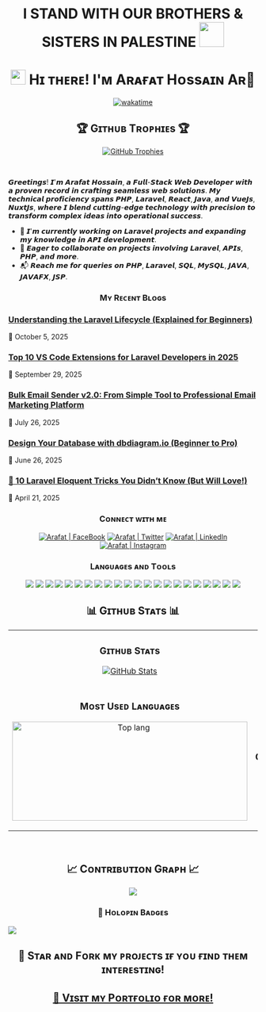 <h1 align="center">I STAND WITH OUR BROTHERS & SISTERS IN PALESTINE <img src="https://github.com/arafat-web/arafat-web/assets/26932301/71fb4574-6016-48c2-9deb-f0f27811b29f" width="50px"> </h1>
<h1 align="center"><img src="https://emojis.slackmojis.com/emojis/images/1531849430/4246/blob-sunglasses.gif" width="30"/> Hɪ ᴛʜᴇʀᴇ! I'ᴍ Aʀᴀғᴀᴛ Hᴏssᴀɪɴ Aʀ👋</h1>
<div align="center">
  
[![wakatime](https://wakatime.com/badge/user/3f0a6415-369a-4c43-a20e-36d7bff258b9.svg)](https://wakatime.com/@3f0a6415-369a-4c43-a20e-36d7bff258b9)
<!-- [![streak](https://codeium.com/badges/v2/user/arafat/streak)](https://codeium.com/profile/arafat)  -->
<!--[![autocomplete](https://codeium.com/badges/user/arafat/autocomplete)](https://codeium.com/profile/arafat)-->

<h2 align="center">🏆 Gɪᴛʜᴜʙ Tʀᴏᴘʜɪᴇs 🏆</h2>
<p align="center">
  <a href="https://github.com/arafat-web/github-profile-trophy">
    <img src="https://github-profile-trophy.vercel.app/?username=arafat-web&row=2&column=6&margin-w=20&margin-h=20" alt="GitHub Trophies">
  </a>
</p>
<br />
</div>

𝙂𝙧𝙚𝙚𝙩𝙞𝙣𝙜𝙨! 𝙄'𝙢 𝘼𝙧𝙖𝙛𝙖𝙩 𝙃𝙤𝙨𝙨𝙖𝙞𝙣, 𝙖 𝙁𝙪𝙡𝙡-𝙎𝙩𝙖𝙘𝙠 𝙒𝙚𝙗 𝘿𝙚𝙫𝙚𝙡𝙤𝙥𝙚𝙧 𝙬𝙞𝙩𝙝 𝙖 𝙥𝙧𝙤𝙫𝙚𝙣 𝙧𝙚𝙘𝙤𝙧𝙙 𝙞𝙣 𝙘𝙧𝙖𝙛𝙩𝙞𝙣𝙜 𝙨𝙚𝙖𝙢𝙡𝙚𝙨𝙨 𝙬𝙚𝙗 𝙨𝙤𝙡𝙪𝙩𝙞𝙤𝙣𝙨. 𝙈𝙮 𝙩𝙚𝙘𝙝𝙣𝙞𝙘𝙖𝙡 𝙥𝙧𝙤𝙛𝙞𝙘𝙞𝙚𝙣𝙘𝙮 𝙨𝙥𝙖𝙣𝙨 𝙋𝙃𝙋, 𝙇𝙖𝙧𝙖𝙫𝙚𝙡, 𝙍𝙚𝙖𝙘𝙩, 𝙅𝙖𝙫𝙖, 𝙖𝙣𝙙 𝙑𝙪𝙚𝙅𝙨, 𝙉𝙪𝙭𝙩𝙅𝙨, 𝙬𝙝𝙚𝙧𝙚 𝙄 𝙗𝙡𝙚𝙣𝙙 𝙘𝙪𝙩𝙩𝙞𝙣𝙜-𝙚𝙙𝙜𝙚 𝙩𝙚𝙘𝙝𝙣𝙤𝙡𝙤𝙜𝙮 𝙬𝙞𝙩𝙝 𝙥𝙧𝙚𝙘𝙞𝙨𝙞𝙤𝙣 𝙩𝙤 𝙩𝙧𝙖𝙣𝙨𝙛𝙤𝙧𝙢 𝙘𝙤𝙢𝙥𝙡𝙚𝙭 𝙞𝙙𝙚𝙖𝙨 𝙞𝙣𝙩𝙤 𝙤𝙥𝙚𝙧𝙖𝙩𝙞𝙤𝙣𝙖𝙡 𝙨𝙪𝙘𝙘𝙚𝙨𝙨.

- 📘 𝙄'𝙢 𝙘𝙪𝙧𝙧𝙚𝙣𝙩𝙡𝙮 𝙬𝙤𝙧𝙠𝙞𝙣𝙜 𝙤𝙣 𝙇𝙖𝙧𝙖𝙫𝙚𝙡 𝙥𝙧𝙤𝙟𝙚𝙘𝙩𝙨 𝙖𝙣𝙙 𝙚𝙭𝙥𝙖𝙣𝙙𝙞𝙣𝙜 𝙢𝙮 𝙠𝙣𝙤𝙬𝙡𝙚𝙙𝙜𝙚 𝙞𝙣 𝘼𝙋𝙄 𝙙𝙚𝙫𝙚𝙡𝙤𝙥𝙢𝙚𝙣𝙩.
- 🌟 𝙀𝙖𝙜𝙚𝙧 𝙩𝙤 𝙘𝙤𝙡𝙡𝙖𝙗𝙤𝙧𝙖𝙩𝙚 𝙤𝙣 𝙥𝙧𝙤𝙟𝙚𝙘𝙩𝙨 𝙞𝙣𝙫𝙤𝙡𝙫𝙞𝙣𝙜 𝙇𝙖𝙧𝙖𝙫𝙚𝙡, 𝘼𝙋𝙄𝙨, 𝙋𝙃𝙋, 𝙖𝙣𝙙 𝙢𝙤𝙧𝙚.
- 📬 𝙍𝙚𝙖𝙘𝙝 𝙢𝙚 𝙛𝙤𝙧 𝙦𝙪𝙚𝙧𝙞𝙚𝙨 𝙤𝙣 𝙋𝙃𝙋, 𝙇𝙖𝙧𝙖𝙫𝙚𝙡, 𝙎𝙌𝙇, 𝙈𝙮𝙎𝙌𝙇, 𝙅𝘼𝙑𝘼, 𝙅𝘼𝙑𝘼𝙁𝙓, 𝙅𝙎𝙋.
<h3 align="center">Mʏ Rᴇᴄᴇɴᴛ Bʟᴏɢs</h3>
<!-- BLOG-POST-LIST:START -->

### [Understanding the Laravel Lifecycle (Explained for Beginners)](https://dev.to/arafatweb/understanding-the-laravel-lifecycle-explained-for-beginners-dc6)
📅 October 5, 2025


### [Top 10 VS Code Extensions for Laravel Developers in 2025](https://dev.to/arafatweb/top-10-vs-code-extensions-for-laravel-developers-in-2025-1np5)
📅 September 29, 2025


### [Bulk Email Sender v2.0: From Simple Tool to Professional Email Marketing Platform](https://dev.to/arafatweb/bulk-email-sender-v20-from-simple-tool-to-professional-email-marketing-platform-29dm)
📅 July 26, 2025


### [Design Your Database with dbdiagram.io (Beginner to Pro)](https://dev.to/arafatweb/design-your-database-with-dbdiagramio-beginner-to-pro-20j6)
📅 June 26, 2025


### [🚀 10 Laravel Eloquent Tricks You Didn’t Know (But Will Love!)](https://dev.to/arafatweb/10-laravel-eloquent-tricks-you-didnt-know-but-will-love-505c)
📅 April 21, 2025

<!-- BLOG-POST-LIST:END -->
<h3 align="center">Cᴏɴɴᴇᴄᴛ ᴡɪᴛʜ ᴍᴇ</h3>
<p align="center">
  <a href="https://facebook.com/arafathossain000"><img alt="Arafat | FaceBook" src="https://img.shields.io/badge/Facebook-1877F2?style=for-the-badge&logo=facebook&logoColor=white" /></a>
  <a href="https://twitter.com/arafat_hossain0"><img alt="Arafat | Twitter" src="https://img.shields.io/badge/Twitter-1DA1F2?style=for-the-badge&logo=twitter&logoColor=white" /></a>
  <a href="https://linkedin.com/in/arafat-hossain-ar-a174b51a6"><img alt="Arafat | LinkedIn" src="https://img.shields.io/badge/LinkedIn-0A66C2?style=for-the-badge&logo=linkedin&logoColor=white" /></a>
  <a href="https://instagram.com/arafat_hossain_ar"><img alt="Arafat | Instagram" src="https://img.shields.io/badge/Instagram-E4405F?style=for-the-badge&logo=instagram&logoColor=white" /></a>
</p>

<h3 align="center">Lᴀɴɢᴜᴀɢᴇs ᴀɴᴅ Tᴏᴏʟs</h3>
<p align="center">
  <!-- Existing Badges -->
  <img src="https://img.shields.io/badge/PHP-777BB4?style=for-the-badge&logo=php&logoColor=white" />
  <img src="https://img.shields.io/badge/Java-ED8B00.svg?style=for-the-badge&logo=Java&logoColor=white" />
   <img src="https://img.shields.io/badge/JavaScript-F7DF1E?style=for-the-badge&logo=javascript&logoColor=black" />
  <img src="https://img.shields.io/badge/Vue.js-35495E?style=for-the-badge&logo=vue.js&logoColor=4FC08D" />
  <img src="https://img.shields.io/badge/Alpine.js-663399?style=for-the-badge&logo=alpine.js&logoColor=white" />
  <img src="https://img.shields.io/badge/Vite-593D88?style=for-the-badge&logo=vite&logoColor=white" />
  <img src="https://img.shields.io/badge/Node.js-43853D?style=for-the-badge&logo=node.js&logoColor=white" />
  <img src="https://img.shields.io/badge/jQuery-0769AD?style=for-the-badge&logo=jquery&logoColor=white" />
  <img src="https://img.shields.io/badge/Laravel-FF2D20?style=for-the-badge&logo=laravel&logoColor=white" />
  <img src="https://img.shields.io/badge/Markdown-000000?style=for-the-badge&logo=markdown&logoColor=white" />
  <img src="https://img.shields.io/badge/HTML5-E34F26?style=for-the-badge&logo=html5&logoColor=white" />
  <img src="https://img.shields.io/badge/CSS3-1572B6?style=for-the-badge&logo=css3&logoColor=white" />
  <img src="https://img.shields.io/badge/Tailwind_CSS-38B2AC?style=for-the-badge&logo=tailwind-css&logoColor=white" />
  <img src="https://img.shields.io/badge/Bootstrap-563D7C?style=for-the-badge&logo=bootstrap&logoColor=white" />
  <img src="https://img.shields.io/badge/MySQL-005C84?style=for-the-badge&logo=mysql&logoColor=white" />
  <img src="https://img.shields.io/badge/MariaDB-003545?style=for-the-badge&logo=mariadb&logoColor=white" />
  <img src="https://img.shields.io/badge/SQLite-07405E?style=for-the-badge&logo=sqlite&logoColor=white" />
  <img src="https://img.shields.io/badge/Debian-A81D33?style=for-the-badge&logo=debian&logoColor=white" />
  <img src="https://img.shields.io/badge/Visual%20Studio%20Code-007ACC?style=for-the-badge&logo=visual-studio-code&logoColor=white" />
  <img src="https://img.shields.io/badge/Git-F05032?style=for-the-badge&logo=git&logoColor=white" />
  <img src="https://img.shields.io/badge/GitHub-100000?style=for-the-badge&logo=github&logoColor=white" />
  <img src="https://img.shields.io/badge/Python-3776AB?style=for-the-badge&logo=python&logoColor=white" />
</p>
<h2 align="center">📊 Gɪᴛʜᴜʙ Sᴛᴀᴛs 📊</h2>

<table width="100%">
  <tr>
    <td width="50%">
      <h3 align="center"><strong>Gɪᴛʜᴜʙ Sᴛᴀᴛs</strong></h3>
      <p align="center">
        <a href="https://github.com/arafat-web">
          <img align="center" src="https://github-readme-stats.vercel.app/api?username=arafat-web&count_private=true&show_icons=true&theme=nightowl" alt="GitHub Stats" />
        </a>
      </p>
    </td>
    <td width="50%">
      <h3 align="center"><strong>Sᴛʀᴇᴀᴋ Sᴛᴀᴛs</strong></h3>
      <p align="center">
        <a href="https://github.com/arafat-web">
          <img align="center" src="https://streak-stats.demolab.com?user=arafat-web&theme=nightowl" alt="Streak Stats" />
        </a>
      </p>
    </td>
  </tr>
  <tr>
    <td width="50%">
      <h3 align="center"><strong>Mᴏsᴛ Usᴇᴅ Lᴀɴɢᴜᴀɢᴇs</strong></h3>
      <p align="center">
        <a href="https://github.com/arafat-web">
          <img align="center" style="width: 475px; height: 200px;" src="https://github-readme-stats.vercel.app/api/top-langs/?username=arafat-web&layout=compact&theme=radical&hide_border=false&show_owner=true" alt="Top lang" />
        </a>
      </p>
    </td>
    <td width="50%">
      <h3 align="center"><strong>Tᴏᴘ Cᴏɴᴛʀɪʙᴜᴛɪᴏɴs</strong></h3>
      <p align="center">
        <a href="https://github.com/arafat-web">
          <img align="center" src="https://github-contributor-stats.vercel.app/api?username=arafat-web&limit=3&theme=nightowl&show_owner=true&combine_all_yearly_contributions=true" alt="Top Repo" />
        </a>
      </p>
    </td>
  </tr>
</table>
<br />

<!--Contribution Graph-->
<h2 align="center">📈 Cᴏɴᴛʀɪʙᴜᴛɪᴏɴ Gʀᴀᴘʜ 📈</h2>
<div align="center">
    <img src="https://github-readme-activity-graph.vercel.app/graph?username=arafat-web&bg_color=011627&color=79d3c3&line=c792ea&point=ffeb95&area=true&hide_border=false" border-radius="15">
</div>

<h3 align="center">📍 Hᴏʟᴏᴘɪɴ Bᴀᴅɢᴇs</h3>
<a href='https://holopin.io/@arafatweb'>
    <img src='https://holopin.me/arafatweb'/>
</a>

<h2 align="center">🌟 Sᴛᴀʀ ᴀɴᴅ Fᴏʀᴋ ᴍʏ ᴘʀᴏᴊᴇᴄᴛs ɪғ ʏᴏᴜ ғɪɴᴅ ᴛʜᴇᴍ ɪɴᴛᴇʀᴇsᴛɪɴɢ!</h2>
<h2 align="center"><a href='https://arafatdev.com'>🔗 Vɪsɪᴛ ᴍʏ Pᴏʀᴛғᴏʟɪᴏ ғᴏʀ ᴍᴏʀᴇ!</a></h2>
